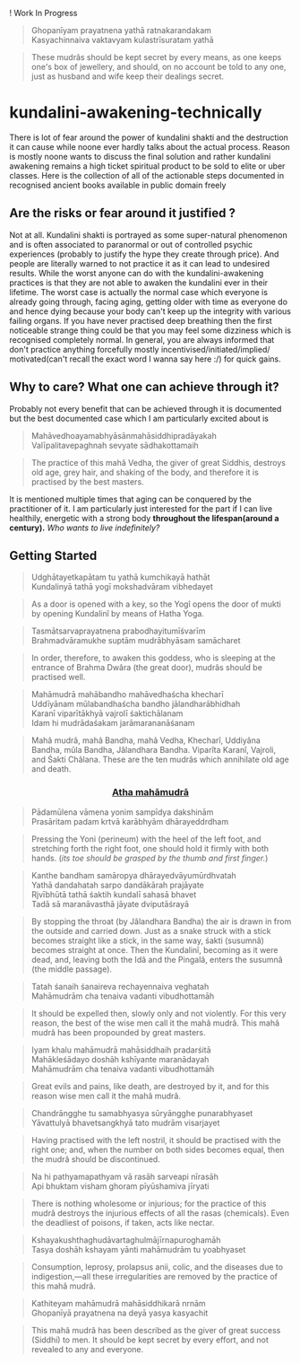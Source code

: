 ! Work In Progress
>Ghopanīyam prayatnena yathā ratnakarandakam  
Kasyachinnaiva vaktavyam kulastrīsuratam yathā  

>These mudrâs should be kept secret by every means, as
one keeps one's box of jewellery, and should, on no
account be told to any one, just as husband and wife
keep their dealings secret.

# kundalini-awakening-technically

There is lot of fear around the power of kundalini shakti and the destruction it can cause while noone ever hardly talks about the actual process. Reason is mostly noone wants to discuss the final solution and rather kundalini awakening remains a high ticket spiritual product to be sold to elite or uber classes. Here is the collection of all of the actionable steps documented in recognised ancient books available in public domain freely

## Are the risks or fear around it justified ?

Not at all. Kundalini shakti is portrayed as some super-natural phenomenon and is often associated to paranormal or out of controlled psychic experiences (probably to justify the hype they create through price). And people are literally warned to not practice it as it can lead to undesired results. While the worst anyone can do with the kundalini-awakening practices is that they are not able to awaken the kundalini ever in their lifetime. The worst case is actually the normal case which everyone is already going through, facing aging, getting older with time as everyone do and hence dying because your body can't keep up the integrity with various failing organs. If you have never practised deep breathing then the first noticeable strange thing could be that you may feel some dizziness which is recognised completely normal. In general, you are always informed that don't practice anything forcefully mostly incentivised/initiated/implied/ motivated(can't recall the exact word I wanna say here :/) for quick gains.

## Why to care? What one can achieve through it?

Probably not every benefit that can be achieved through it is documented but the best documented case which I am particularly excited about is
>Mahāvedhoayamabhyāsānmahāsiddhipradāyakah  
>Valīpalitavepaghnah sevyate sādhakottamaih

>The practice of this mahâ Vedha, the giver of great
Siddhis, destroys old age, grey hair, and shaking of the
body, and therefore it is practised by the best masters. 

It is mentioned multiple times that aging can be conquered by the practitioner of it. I am particularly just interested for the part if I can live healthily, energetic with a strong body **throughout the lifespan(around a century).** *Who wants to live indefinitely?*

## Getting Started

>Udghātayetkapātam tu yathā kumchikayā hathāt  
>Kundalinyā tathā yogī mokshadvāram vibhedayet

>As a door is opened with a key, so the Yogî opens the
door of mukti by opening Kundalinî by means of Hatha
Yoga.  

>Tasmātsarvaprayatnena prabodhayitumīśvarīm  
Brahmadvāramukhe suptām mudrābhyāsam samācharet

>In order, therefore, to awaken this goddess, who is
sleeping at the entrance of Brahma Dwâra (the great
door), mudrâs should be practised well.  

>Mahāmudrā mahābandho mahāvedhaścha khecharī  
Uddīyānam mūlabandhaścha bandho jālandharābhidhah  
Karanī viparītākhyā vajrolī śaktichālanam  
Idam hi mudrādaśakam jarāmarananāśanam

>Mahâ mudrâ, mahâ Bandha, mahâ Vedha, Khecharî,
Uddiyâna Bandha, mûla Bandha, Jâlandhara Bandha.
Viparîta Karanî, Vajroli, and Śakti Châlana. These are
the ten mudrâs which annihilate old age and death.

<h3 style="text-align: center; text-decoration: underline;"><a href="https://en.wikipedia.org/wiki/Mahamudra_(Hatha_Yoga)">Atha mahāmudrā</a></h3>

>Pādamūlena vāmena yonim sampīdya dakshinām  
Prasāritam padam krtvā karābhyām dhārayeddrdham

>Pressing the Yoni (perineum) with the heel of the left
foot, and stretching forth the right foot, one should hold it firmly with both hands. (*its toe should be grasped by the thumb and first finger.*)

>Kanthe bandham samāropya dhārayedvāyumūrdhvatah  
Yathā dandahatah sarpo dandākārah prajāyate  
Rjvībhūtā tathā śaktih kundalī sahasā bhavet  
Tadā sā maranāvasthā jāyate dviputāśrayā

>By stopping the throat (by Jâlandhara Bandha) the air is
drawn in from the outside and carried down. Just as a
snake struck with a stick becomes straight like a stick, in
the same way, śakti (susumnâ) becomes straight at once.
Then the Kundalinî, becoming as it were dead, and,
leaving both the Idâ and the Pingalâ, enters the susumnâ
(the middle passage).

>Tatah śanaih śanaireva rechayennaiva veghatah  
Mahāmudrām cha tenaiva vadanti vibudhottamāh

>It should be expelled then, slowly only and not
violently. For this very reason, the best of the wise men
call it the mahâ mudrâ. This mahâ mudrâ has been
propounded by great masters.

>Iyam khalu mahāmudrā mahāsiddhaih pradarśitā  
Mahākleśādayo doshāh kshīyante maranādayah  
Mahāmudrām cha tenaiva vadanti vibudhottamāh

>Great evils and pains, like death, are destroyed by it, and
for this reason wise men call it the mahâ mudrâ.

>Chandrāngghe tu samabhyasya sūryāngghe punarabhyaset  
Yāvattulyā bhavetsangkhyā tato mudrām visarjayet

>Having practised with the left nostril, it should be
practised with the right one; and, when the number on
both sides becomes equal, then the mudrâ should be
discontinued.

>Na hi pathyamapathyam vā rasāh sarveapi nīrasāh  
Api bhuktam visham ghoram pīyūshamiva jīryati

>There is nothing wholesome or injurious; for the
practice of this mudrâ destroys the injurious effects of
all the rasas (chemicals). Even the deadliest of poisons,
if taken, acts like nectar.

>Kshayakushthaghudāvartaghulmājīrnapuroghamāh  
Tasya doshāh kshayam yānti mahāmudrām tu yoabhyaset

>Consumption, leprosy, prolapsus anii, colic, and the
diseases due to indigestion,—all these irregularities are
removed by the practice of this mahâ mudrâ.

>Kathiteyam mahāmudrā mahāsiddhikarā nrnām  
Ghopanīyā prayatnena na deyā yasya kasyachit

>This mahâ mudrâ has been described as the giver of
great success (Siddhi) to men. It should be kept secret
by every effort, and not revealed to any and everyone.

<!-- ## Routine of Yogi -->